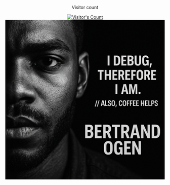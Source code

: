 <div align="center"> 
  <p>Visitor count</p>
  <a href="https://github.com/Ogenbertrand">
    <img src="https://profile-counter.glitch.me/Ogenbertrand/count.svg" alt="Visitor's Count" />
  </a>
  <br>
  <a href="https://github.com/Ogenbertrand/Ogenbertrand/blob/main/ChatGPT%20Image%20Jun%2026%2C%202025%2C%2004_27_23%20PM.png">
    <img src="https://github.com/Ogenbertrand/Ogenbertrand/blob/main/ChatGPT%20Image%20Jun%2026%2C%202025%2C%2004_27_23%20PM.png" alt="ChatGPT Image" />
  </a>
</div>
